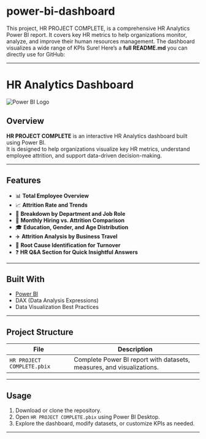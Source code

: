 # power-bi-dashboard
This project, HR PROJECT COMPLETE, is a comprehensive HR Analytics Power BI report. It covers key HR metrics to help organizations monitor, analyze, and improve their human resources management. The dashboard visualizes a wide range of KPIs 
Sure! Here’s a **full README.md** you can directly use for GitHub:  

---

# HR Analytics Dashboard

![Power BI Logo](https://upload.wikimedia.org/wikipedia/commons/c/cf/New_Power_BI_Logo.svg)  

## Overview
**HR PROJECT COMPLETE** is an interactive HR Analytics dashboard built using Power BI.  
It is designed to help organizations visualize key HR metrics, understand employee attrition, and support data-driven decision-making.

---

## Features
- 📊 **Total Employee Overview**  
- 📈 **Attrition Rate and Trends**  
- 🏢 **Breakdown by Department and Job Role**  
- 📅 **Monthly Hiring vs. Attrition Comparison**  
- 🎓 **Education, Gender, and Age Distribution**  
- ✈️ **Attrition Analysis by Business Travel**  
- 🔎 **Root Cause Identification for Turnover**  
- ❓ **HR Q&A Section for Quick Insightful Answers**

---

## Built With
- [Power BI](https://powerbi.microsoft.com/)  
- DAX (Data Analysis Expressions)  
- Data Visualization Best Practices  

---

## Project Structure
| File | Description |
| --- | --- |
| `HR PROJECT COMPLETE.pbix` | Complete Power BI report with datasets, measures, and visualizations. |

---

## Usage
1. Download or clone the repository.
2. Open `HR PROJECT COMPLETE.pbix` using Power BI Desktop.
3. Explore the dashboard, modify datasets, or customize KPIs as needed.

---

